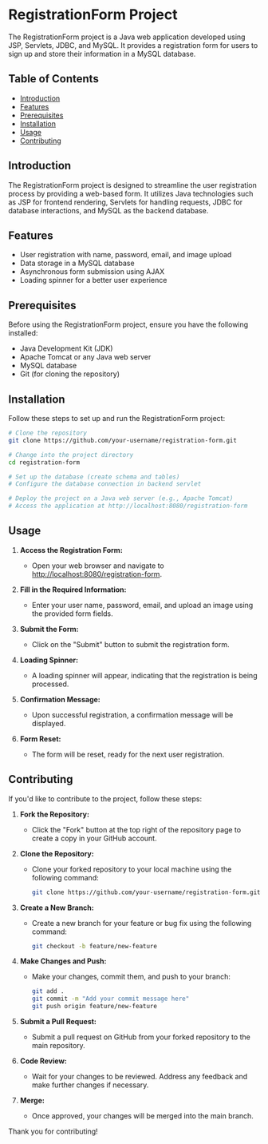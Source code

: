# RegistrationForm Project

The RegistrationForm project is a Java web application developed using JSP, Servlets, JDBC, and MySQL. It provides a registration form for users to sign up and store their information in a MySQL database.

## Table of Contents

- [Introduction](#introduction)
- [Features](#features)
- [Prerequisites](#prerequisites)
- [Installation](#installation)
- [Usage](#usage)
- [Contributing](#contributing)


## Introduction

The RegistrationForm project is designed to streamline the user registration process by providing a web-based form. It utilizes Java technologies such as JSP for frontend rendering, Servlets for handling requests, JDBC for database interactions, and MySQL as the backend database.

## Features

- User registration with name, password, email, and image upload
- Data storage in a MySQL database
- Asynchronous form submission using AJAX
- Loading spinner for a better user experience

## Prerequisites

Before using the RegistrationForm project, ensure you have the following installed:

- Java Development Kit (JDK)
- Apache Tomcat or any Java web server
- MySQL database
- Git (for cloning the repository)

## Installation

Follow these steps to set up and run the RegistrationForm project:

```bash
# Clone the repository
git clone https://github.com/your-username/registration-form.git

# Change into the project directory
cd registration-form

# Set up the database (create schema and tables)
# Configure the database connection in backend servlet

# Deploy the project on a Java web server (e.g., Apache Tomcat)
# Access the application at http://localhost:8080/registration-form

```


## Usage

1. **Access the Registration Form:**
   - Open your web browser and navigate to [http://localhost:8080/registration-form](http://localhost:8080/registration-form).

2. **Fill in the Required Information:**
   - Enter your user name, password, email, and upload an image using the provided form fields.

3. **Submit the Form:**
   - Click on the "Submit" button to submit the registration form.

4. **Loading Spinner:**
   - A loading spinner will appear, indicating that the registration is being processed.

5. **Confirmation Message:**
   - Upon successful registration, a confirmation message will be displayed.

6. **Form Reset:**
   - The form will be reset, ready for the next user registration.

## Contributing

If you'd like to contribute to the project, follow these steps:

1. **Fork the Repository:**
   - Click the "Fork" button at the top right of the repository page to create a copy in your GitHub account.

2. **Clone the Repository:**
   - Clone your forked repository to your local machine using the following command:
     ```bash
     git clone https://github.com/your-username/registration-form.git
     ```

3. **Create a New Branch:**
   - Create a new branch for your feature or bug fix using the following command:
     ```bash
     git checkout -b feature/new-feature
     ```

4. **Make Changes and Push:**
   - Make your changes, commit them, and push to your branch:
     ```bash
     git add .
     git commit -m "Add your commit message here"
     git push origin feature/new-feature
     ```

5. **Submit a Pull Request:**
   - Submit a pull request on GitHub from your forked repository to the main repository.

6. **Code Review:**
   - Wait for your changes to be reviewed. Address any feedback and make further changes if necessary.

7. **Merge:**
   - Once approved, your changes will be merged into the main branch.

Thank you for contributing!










